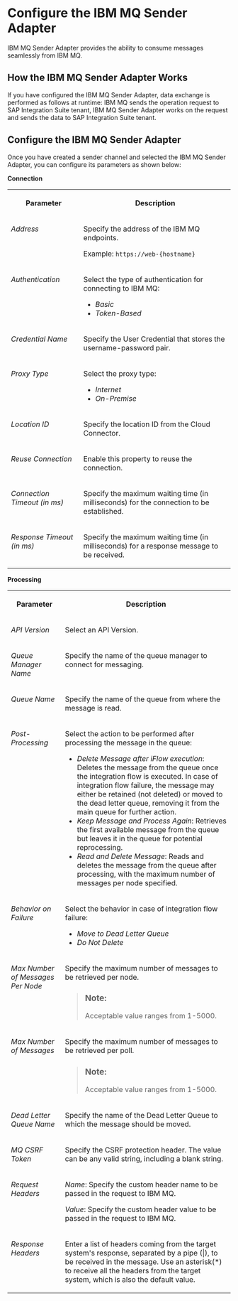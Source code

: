 <!-- loio35cd02d2004948fe891f77fdd6480daa -->

# Configure the IBM MQ Sender Adapter

IBM MQ Sender Adapter provides the ability to consume messages seamlessly from IBM MQ.



<a name="loio35cd02d2004948fe891f77fdd6480daa__fdsfkoesq30223"/>

## How the IBM MQ Sender Adapter Works

If you have configured the IBM MQ Sender Adapter, data exchange is performed as follows at runtime: IBM MQ sends the operation request to SAP Integration Suite tenant, IBM MQ Sender Adapter works on the request and sends the data to SAP Integration Suite tenant.



<a name="loio35cd02d2004948fe891f77fdd6480daa__secction_3j4_rdc"/>

## Configure the IBM MQ Sender Adapter

Once you have created a sender channel and selected the IBM MQ Sender Adapter, you can configure its parameters as shown below:

**Connection**


<table>
<tr>
<th valign="top">

Parameter

</th>
<th valign="top">

Description

</th>
</tr>
<tr>
<td valign="top">

*Address*

</td>
<td valign="top">

Specify the address of the IBM MQ endpoints.

Example: `https://web-{hostname}`

</td>
</tr>
<tr>
<td valign="top">

*Authentication*

</td>
<td valign="top">

Select the type of authentication for connecting to IBM MQ:

-   *Basic*
-   *Token-Based*



</td>
</tr>
<tr>
<td valign="top">

*Credential Name*

</td>
<td valign="top">

Specify the User Credential that stores the username-password pair.

</td>
</tr>
<tr>
<td valign="top">

*Proxy Type*

</td>
<td valign="top">

Select the proxy type:

-   *Internet*
-   *On-Premise*



</td>
</tr>
<tr>
<td valign="top">

*Location ID* 

</td>
<td valign="top">

Specify the location ID from the Cloud Connector.

</td>
</tr>
<tr>
<td valign="top">

*Reuse Connection*

</td>
<td valign="top">

Enable this property to reuse the connection.

</td>
</tr>
<tr>
<td valign="top">

*Connection Timeout \(in ms\)*

</td>
<td valign="top">

Specify the maximum waiting time \(in milliseconds\) for the connection to be established.

</td>
</tr>
<tr>
<td valign="top">

*Response Timeout \(in ms\)*

</td>
<td valign="top">

Specify the maximum waiting time \(in milliseconds\) for a response message to be received.

</td>
</tr>
</table>

**Processing**


<table>
<tr>
<th valign="top">

Parameter

</th>
<th valign="top">

Description

</th>
</tr>
<tr>
<td valign="top">

*API Version*

</td>
<td valign="top">

Select an API Version.

</td>
</tr>
<tr>
<td valign="top">

*Queue Manager Name*

</td>
<td valign="top">

Specify the name of the queue manager to connect for messaging.

</td>
</tr>
<tr>
<td valign="top">

*Queue Name*

</td>
<td valign="top">

Specify the name of the queue from where the message is read.

</td>
</tr>
<tr>
<td valign="top">

*Post-Processing*

</td>
<td valign="top">

Select the action to be performed after processing the message in the queue:

-   *Delete Message after iFlow execution*: Deletes the message from the queue once the integration flow is executed. In case of integration flow failure, the message may either be retained \(not deleted\) or moved to the dead letter queue, removing it from the main queue for further action.
-   *Keep Message and Process Again*: Retrieves the first available message from the queue but leaves it in the queue for potential reprocessing.
-   *Read and Delete Message*: Reads and deletes the message from the queue after processing, with the maximum number of messages per node specified.



</td>
</tr>
<tr>
<td valign="top">

*Behavior on Failure*

</td>
<td valign="top">

Select the behavior in case of integration flow failure:

-   *Move to Dead Letter Queue*
-   *Do Not Delete*



</td>
</tr>
<tr>
<td valign="top">

*Max Number of Messages Per Node*

</td>
<td valign="top">

Specify the maximum number of messages to be retrieved per node.

> ### Note:  
> Acceptable value ranges from 1-5000.



</td>
</tr>
<tr>
<td valign="top">

*Max Number of Messages*

</td>
<td valign="top">

Specify the maximum number of messages to be retrieved per poll.

> ### Note:  
> Acceptable value ranges from 1-5000.



</td>
</tr>
<tr>
<td valign="top">

*Dead Letter Queue Name*

</td>
<td valign="top">

Specify the name of the Dead Letter Queue to which the message should be moved.

</td>
</tr>
<tr>
<td valign="top">

*MQ CSRF Token*

</td>
<td valign="top">

Specify the CSRF protection header. The value can be any valid string, including a blank string.

</td>
</tr>
<tr>
<td valign="top">

*Request Headers*

</td>
<td valign="top">

*Name*: Specify the custom header name to be passed in the request to IBM MQ.

*Value*: Specify the custom header value to be passed in the request to IBM MQ.

</td>
</tr>
<tr>
<td valign="top">

*Response Headers*

</td>
<td valign="top">

Enter a list of headers coming from the target system's response, separated by a pipe \(|\), to be received in the message. Use an asterisk\(\*\) to receive all the headers from the target system, which is also the default value.

</td>
</tr>
</table>

